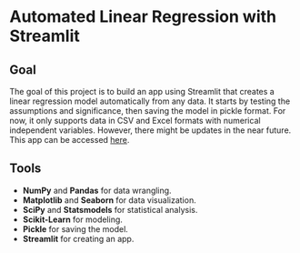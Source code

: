 # Automated Linear Regression with Streamlit

##  Goal
The goal of this project is to build an app using Streamlit that creates a linear regression model automatically from any data. It starts by testing the assumptions and significance, then saving the model in pickle format. For now, it only supports data in CSV and Excel formats with numerical independent variables. However, there might be updates in the near future. This app can be accessed [here](https://darren7753-automated-linear-regression-streamlit-app-i2szem.streamlit.app/).

## Tools
- **NumPy** and **Pandas** for data wrangling.
- **Matplotlib** and **Seaborn** for data visualization.
- **SciPy** and **Statsmodels** for statistical analysis.
- **Scikit-Learn** for modeling.
- **Pickle** for saving the model.
- **Streamlit** for creating an app. 